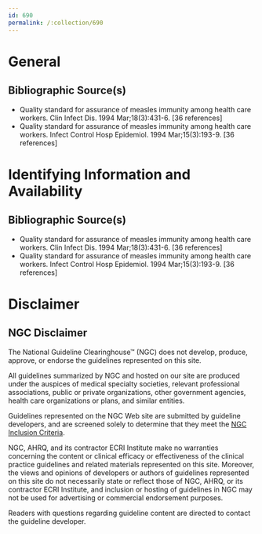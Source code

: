 ```yaml
---
id: 690
permalink: /:collection/690
---
```


# General

## Bibliographic Source(s)

- Quality standard for assurance of measles immunity among health care workers. Clin Infect Dis. 1994 Mar;18(3):431-6. [36 references]
- Quality standard for assurance of measles immunity among health care workers. Infect Control Hosp Epidemiol. 1994 Mar;15(3):193-9. [36 references]

# Identifying Information and Availability

## Bibliographic Source(s)

- Quality standard for assurance of measles immunity among health care workers. Clin Infect Dis. 1994 Mar;18(3):431-6. [36 references]
- Quality standard for assurance of measles immunity among health care workers. Infect Control Hosp Epidemiol. 1994 Mar;15(3):193-9. [36 references]

# Disclaimer

## NGC Disclaimer

The National Guideline Clearinghouse™ (NGC) does not develop, produce, approve, or endorse the guidelines represented on this site.

All guidelines summarized by NGC and hosted on our site are produced under the auspices of medical specialty societies, relevant professional associations, public or private organizations, other government agencies, health care organizations or plans, and similar entities.

Guidelines represented on the NGC Web site are submitted by guideline developers, and are screened solely to determine that they meet the [NGC Inclusion Criteria](/help-and-about/summaries/inclusion-criteria).

NGC, AHRQ, and its contractor ECRI Institute make no warranties concerning the content or clinical efficacy or effectiveness of the clinical practice guidelines and related materials represented on this site. Moreover, the views and opinions of developers or authors of guidelines represented on this site do not necessarily state or reflect those of NGC, AHRQ, or its contractor ECRI Institute, and inclusion or hosting of guidelines in NGC may not be used for advertising or commercial endorsement purposes.

Readers with questions regarding guideline content are directed to contact the guideline developer.

